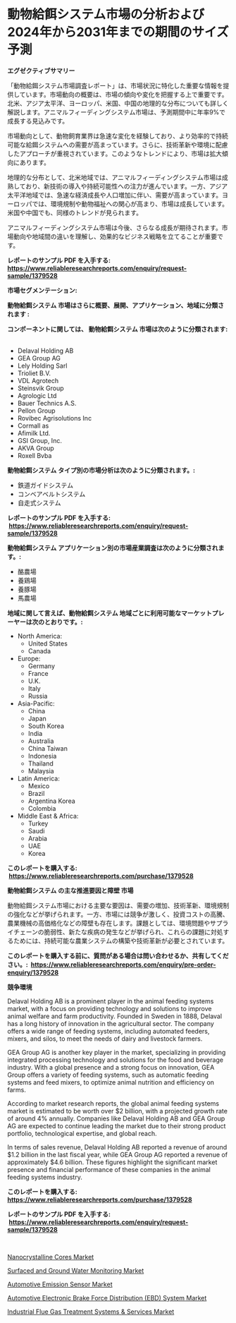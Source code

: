 <p><h1>動物給餌システム市場の分析および2024年から2031年までの期間のサイズ予測</h1></p><p><strong>エグゼクティブサマリー</strong></p>
<p><p>「動物給餌システム市場調査レポート」は、市場状況に特化した重要な情報を提供しています。市場動向の概要は、市場の傾向や変化を把握する上で重要です。北米、アジア太平洋、ヨーロッパ、米国、中国の地理的な分布についても詳しく解説します。アニマルフィーディングシステム市場は、予測期間中に年率9%で成長する見込みです。</p><p>市場動向として、動物飼育業界は急速な変化を経験しており、より効率的で持続可能な給餌システムへの需要が高まっています。さらに、技術革新や環境に配慮したアプローチが重視されています。このようなトレンドにより、市場は拡大傾向にあります。</p><p>地理的な分布として、北米地域では、アニマルフィーディングシステム市場は成熟しており、新技術の導入や持続可能性への注力が進んでいます。一方、アジア太平洋地域では、急速な経済成長や人口増加に伴い、需要が高まっています。ヨーロッパでは、環境規制や動物福祉への関心が高まり、市場は成長しています。米国や中国でも、同様のトレンドが見られます。</p><p>アニマルフィーディングシステム市場は今後、さらなる成長が期待されます。市場動向や地域間の違いを理解し、効果的なビジネス戦略を立てることが重要です。</p></p>
<p><strong>レポートのサンプル PDF を入手する: <a href="https://www.reliableresearchreports.com/enquiry/request-sample/1379528">https://www.reliableresearchreports.com/enquiry/request-sample/1379528</a></strong></p>
<p><strong>市場セグメンテーション:</strong></p>
<p><strong> 動物給餌システム 市場はさらに概要、展開、アプリケーション、地域に分類されます :</strong></p>
<p><strong>コンポーネントに関しては、 動物給餌システム 市場は次のように分類されます: &nbsp;</strong></p>
<p><ul><li>Delaval Holding AB</li><li>GEA Group AG</li><li>Lely Holding Sarl</li><li>Trioliet B.V.</li><li>VDL Agrotech</li><li>Steinsvik Group</li><li>Agrologic Ltd</li><li>Bauer Technics A.S.</li><li>Pellon Group</li><li>Rovibec Agrisolutions Inc</li><li>Cormall as</li><li>Afimilk Ltd.</li><li>GSI Group, Inc.</li><li>AKVA Group</li><li>Roxell Bvba</li></ul></p>
<p><strong> 動物給餌システム タイプ別の市場分析は次のように分類されます。:</strong></p>
<p><ul><li>鉄道ガイドシステム</li><li>コンベアベルトシステム</li><li>自走式システム</li></ul></p>
<p><strong>レポートのサンプル PDF を入手する: &nbsp;<a href="https://www.reliableresearchreports.com/enquiry/request-sample/1379528">https://www.reliableresearchreports.com/enquiry/request-sample/1379528</a></strong></p>
<p><strong> 動物給餌システム アプリケーション別の市場産業調査は次のように分類されます。:</strong></p>
<p><ul><li>酪農場</li><li>養鶏場</li><li>養豚場</li><li>馬農場</li></ul></p>
<p><strong>地域に関して言えば、動物給餌システム 地域ごとに利用可能なマーケットプレーヤーは次のとおりです。:</strong></p>
<p><ul>
    <li>
        North America:
        <ul>
            <li>United States</li>
            <li>Canada</li>
        </ul>
    </li>
    <li>
        Europe:
        <ul>
            <li>Germany</li>
            <li>France</li>
            <li>U.K.</li>
            <li>Italy</li>
            <li>Russia</li>
        </ul>
    </li>
    <li>
        Asia-Pacific:
        <ul>
            <li>China</li>
            <li>Japan</li>
            <li>South Korea</li>
            <li>India</li>
            <li>Australia</li>
            <li>China Taiwan</li>
            <li>Indonesia</li>
            <li>Thailand</li>
            <li>Malaysia</li>
        </ul>
    </li>
    <li>
        Latin America:
        <ul>
            <li>Mexico</li>
            <li>Brazil</li>
            <li>Argentina Korea</li>
            <li>Colombia</li>
        </ul>
    </li>
    <li>
        Middle East & Africa:
        <ul>
            <li>Turkey</li>
            <li>Saudi</li>
            <li>Arabia</li>
            <li>UAE</li>
            <li>Korea</li>
        </ul>
    </li>
    </ul></p>
<p><strong>このレポートを購入する: &nbsp;<a href="https://www.reliableresearchreports.com/purchase/1379528">https://www.reliableresearchreports.com/purchase/1379528</a></strong></p>
<p><strong>動物給餌システム の主な推進要因と障壁 市場</strong></p>
<p><p>動物給餌システム市場における主要な要因は、需要の増加、技術革新、環境規制の強化などが挙げられます。一方、市場には競争が激しく、投資コストの高騰、農業機械の高価格化などの障壁も存在します。課題としては、環境問題やサプライチェーンの脆弱性、新たな疾病の発生などが挙げられ、これらの課題に対処するためには、持続可能な農業システムの構築や技術革新が必要とされています。</p></p>
<p><strong>このレポートを購入する前に、質問がある場合は問い合わせるか、共有してください。:&nbsp; <a href="https://www.reliableresearchreports.com/enquiry/pre-order-enquiry/1379528">https://www.reliableresearchreports.com/enquiry/pre-order-enquiry/1379528</a></strong></p>
<p><strong>競争環境</strong></p>
<p><p>Delaval Holding AB is a prominent player in the animal feeding systems market, with a focus on providing technology and solutions to improve animal welfare and farm productivity. Founded in Sweden in 1888, Delaval has a long history of innovation in the agricultural sector. The company offers a wide range of feeding systems, including automated feeders, mixers, and silos, to meet the needs of dairy and livestock farmers.</p><p>GEA Group AG is another key player in the market, specializing in providing integrated processing technology and solutions for the food and beverage industry. With a global presence and a strong focus on innovation, GEA Group offers a variety of feeding systems, such as automatic feeding systems and feed mixers, to optimize animal nutrition and efficiency on farms.</p><p>According to market research reports, the global animal feeding systems market is estimated to be worth over $2 billion, with a projected growth rate of around 4% annually. Companies like Delaval Holding AB and GEA Group AG are expected to continue leading the market due to their strong product portfolio, technological expertise, and global reach.</p><p>In terms of sales revenue, Delaval Holding AB reported a revenue of around $1.2 billion in the last fiscal year, while GEA Group AG reported a revenue of approximately $4.6 billion. These figures highlight the significant market presence and financial performance of these companies in the animal feeding systems industry.</p></p>
<p><strong>このレポートを購入する: &nbsp; <a href="https://www.reliableresearchreports.com/purchase/1379528">https://www.reliableresearchreports.com/purchase/1379528</a></strong></p>
<p><strong>レポートのサンプル PDF を入手する: &nbsp;<a href="https://www.reliableresearchreports.com/enquiry/request-sample/1379528">https://www.reliableresearchreports.com/enquiry/request-sample/1379528</a></strong><strong></strong></p>
<p>&nbsp;</p>
<p><p><a href="https://mire-aunt-385.notion.site/Nanocrystalline-Cores-Market-Size-Global-Industry-Overview-Market-Segmentation-and-Forecast-2024--be2ec07332f34faba269fa9973ba0519">Nanocrystalline Cores Market</a></p><p><a href="https://github.com/yemakinde/Market-Research-Report-List-1/blob/main/surfaced-and-ground-water-monitoring-market.md">Surfaced and Ground Water Monitoring Market</a></p><p><a href="https://view.publitas.com/reportprime-1/automotive-emission-sensor-market-dynamics-2024-2031-also-about-its-market-trends-projections-and-opportunities/">Automotive Emission Sensor Market</a></p><p><a href="https://view.publitas.com/reportprime-1/automotive-electronic-brake-force-distribution-ebd-system-market-provides-a-comprehensive-analysis-including-a-macro-overview-of-the-market-as-well-as-micro-details-such-as-market-size-and-competitive-landscape/">Automotive Electronic Brake Force Distribution (EBD) System Market</a></p><p><a href="https://github.com/Alonsoolds3wq1d81czn8rbol/Market-Research-Report-List-1/blob/main/industrial-flue-gas-treatment-systems-services-market.md">Industrial Flue Gas Treatment Systems & Services Market</a></p></p>